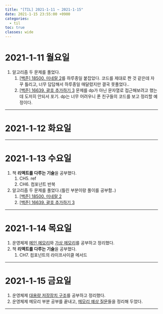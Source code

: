 ```yaml
---
title: "[TIL] 2021-1-11 ~ 2021-1-15"
date: 2021-1-15 23:55:00 +0900
categories:
  - til
toc: true
classes: wide
---
```


# 2021-1-11 월요일

1. 알고리즘 두 문제를 풀었다.
   1. [[백준] 18500. 미네랄 2](https://www.acmicpc.net/problem/18500)를 하루종일 붙잡았다. 코드를 제대로 짠 것 같은데 자꾸 틀리고, 너무 답답해서 하루종일 매달렸지만 결국 못풀었다..
   2. [[백준] 16639. 괄호 추가하기 3](https://www.acmicpc.net/problem/16639) 문제를 dp가 아닌 문자열로 접근해보려고 했는데 도저히 안되서 포기. dp는 너무 어려우니 푼 친구들의 코드를 보고 정리할 예정이다.

---

# 2021-1-12 화요일

---

# 2021-1-13 수요일

1. 책 **리액트를 다루는 기술**을 공부했다.
   1. CH5. ref
   2. CH6. 컴포넌트 반복
2. 알고리즘 두 문제를 풀었다.(틀린 부분이랑 풀이를 공부함..)
   1. [[백준] 18500. 미네랄 2](http://ddb8036631.github.io/boj/18500_미네랄-2)
   2. [[백준] 16639. 괄호 추가하기 3](http://ddb8036631.github.io/boj/16639_괄호-추가하기-3)

---

# 2021-1-14 목요일

1. 운영체제 [메인 메모리](http://ddb8036631.github.io/운영체제/OS_메인-메모리)와 [가상 메모리](http://ddb8036631.github.io/운영체제/OS_가상-메모리)를 공부하고 정리했다.
2. 책 **리액트를 다루는 기술**을 공부했다.
   1. CH7. 컴포넌트의 라이프사이클 메서드

---

# 2021-1-15 금요일

1. 운영체제 [대용량 저장장치 구조](http://ddb8036631.github.io/운영체제/OS_대용량-저장장치-구조)를 공부하고 정리했다.
2. 운영체제 메모리 부분 공부를 끝내고, [메모리 예상 질문](http://ddb8036631.github.io/면접-예상-질문/CS-예상-질문_운영체제2)들을 정리해 두었다.

---
